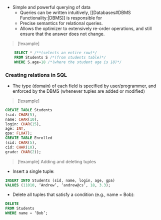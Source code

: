 - Simple and powerful querying of data
	- Queries can be written intuitively, [[Databases#DBMS Functionality:|DBMS]] is responsible for 
	- Precise semantics for relational queries.  
	- Allows the optimizer to extensively re-order operations, and still ensure that the answer does not change.

>[!example]
```sql
	SELECT * /**(selects an entire row)*/
	FROM Students S /*(from students table)*/
	WHERE S.age=18 /*(where the student age is 18)*/
```

### Creating relations in SQL

- The type (domain) of each field is specified by user/programmer, and enforced by the DBMS (whenever tuples are added or modified)

>[!example]
```sql
CREATE TABLE Students  
(sid: CHAR(5),  
name: CHAR(10),  
login: CHAR(15),  
age: INT,  
gpa: FLOAT);  
CREATE TABLE Enrolled  
(sid: CHAR(5),  
cid: CHAR(10),  
grade: CHAR(2));
```

>[!example]
>Adding and deleting tuples
- Insert a single tuple:
```sql
INSERT INTO Students (sid, name, login, age, gpa)  
VALUES (11010, ‘Andrew’, ‘andrew@cs’, 18, 3.3);
```
- Delete all tuples that satisfy a condition (e.g., name =  Bob):
```sql
DELETE  
FROM Students  
WHERE name = ‘Bob’;
```

